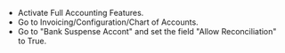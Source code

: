 - Activate Full Accounting Features.
- Go to Invoicing/Configuration/Chart of Accounts.
- Go to "Bank Suspense Accont" and set the field "Allow Reconciliation"
  to True.
